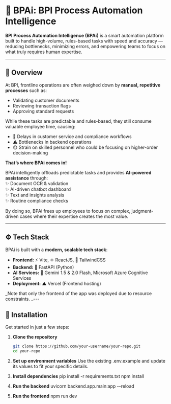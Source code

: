 # 🚀 BPAi: BPI Process Automation Intelligence

**BPI Process Automation Intelligence (BPAi)** is a smart automation platform built to handle high-volume, rules-based tasks with speed and accuracy — reducing bottlenecks, minimizing errors, and empowering teams to focus on what truly requires human expertise.

---

## 📖 Overview

At BPI, frontline operations are often weighed down by **manual, repetitive processes** such as:  
- Validating customer documents  
- Reviewing transaction flags  
- Approving standard requests  

While these tasks are predictable and rules-based, they still consume valuable employee time, causing:  
- 🚧 Delays in customer service and compliance workflows  
- ⚠️ Bottlenecks in backend operations  
- 😓 Strain on skilled personnel who could be focusing on higher-order decision-making  

**That’s where BPAi comes in!**  

BPAi intelligently offloads predictable tasks and provides **AI-powered assistance** through:  
✨ Document OCR & validation  
✨ AI-driven chatbot dashboard  
✨ Text and insights analysis  
✨ Routine compliance checks  

By doing so, BPAi frees up employees to focus on complex, judgment-driven cases where their expertise creates the most value.

---

## ⚙️ Tech Stack

BPAi is built with a **modern, scalable tech stack**:

- **Frontend:** ⚡ Vite, ⚛️ ReactJS, 🎨 TailwindCSS  
- **Backend:** 🚀 FastAPI (Python)  
- **AI Services:** 🤖 Gemini 1.5 & 2.0 Flash, Microsoft Azure Cognitive Services  
- **Deployment:** ▲ Vercel (Frontend hosting)

_Note that only the frontend of the app was deployed due to resource constraints.
_---

## 🔧 Installation

Get started in just a few steps:

1. **Clone the repository**
   ```bash
   git clone https://github.com/your-username/your-repo.git
   cd your-repo

2. **Set up environment variables**
    Use the existing .env.example and update its values to fit your specific details.

3. **Install dependencies**
    pip install -r requirements.txt
    npm install

4. **Run the backend**
    uvicorn backend.app.main:app --reload

5. **Run the frontend**
    npm run dev



